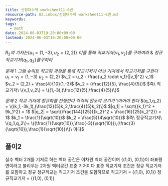 ```yaml
---
title: 선형대수학 worksheet11-6번
resource-path: 02.inbox/선형대수학 worksheet11-6번.md
keywords:
tags:
  - math
date: 2024-06-03T19:20:00+09:00
lastmod: 2024-06-03T19:20:00+09:00
---
```

$R_2 의\ 기저는 \{ u_1 = (1,-3), u_2 = (2,2)\}$ $이를\ 통해\ 직교기저 \{v_1, v_2\} 를\ 구하여라\  \&\  정규직교기저 \{q_1, q_2\} 를 구하라$

$문제\ 1\ 그램\ 슈미트\ 직교화\ 과정을\ 통해\ 직교기저가\ 아닌\ 기저에서\ 직교기저를\ 구한다$
$u_1 = v_1 = (1,-3)$
$u_2 = (2,2)$
$v_2 = u_2 - \frac{u_2 \cdot v_1}{|v_1|^2} v_1$
$v_2 = (2,2) + \frac{4}{10}(1,-3)$
$v_2 = (\frac{12}{5}, \frac{4}{5})$
$즉\ 직교기저\ \{v_1,v_2\} = \{(1,-3),(\frac{12}{5},\frac{4}{5})\}$

$문제\ 2\ 직교\ 기저에\ 정규화를\ 진행한다$
$각각의\ 원소의\ 크기가\ 1이어야\ 한다$
$(q_1,q_2) = \{(k_1,-3k_1),(\frac{12}{5}k_2,\frac{4}{5}k_2)\}$
$|q_1| = \sqrt{{k_1}^2 + 9k_1^2} = 1$
$|q_2| = \sqrt{\frac{144}{25}{{k_2}^2 + \frac{16}{25}k_2^2}} = 1$
$k_1 = \frac{1}{\sqrt{10}}$
$k_2 = \frac{5}{4\sqrt{10}}$
$즉\ 정규직교기저\ \{q_1,q_2\}= \{(\frac{1}{\sqrt{10}},\frac{-3}{\sqrt{10}}),(\frac{3}{\sqrt{10}},\frac{1}{\sqrt{10}})\}\  이다$




## 풀이2
실수 벡터 2개를 기저로 하는 벡터 공간은 이차원 벡터 공간이며
{(1,0), (0,1)}이 좌표평면이라고 불리우는 2차원 벡터공간 표준 기저이다
표준 직교기저 조건은 정규 직교기저를 포함하고 정규 정규직교는 직교기저 조건을 포함하므로
직교기저 = {(1,0), (0,1)}
정규직교기저 = {(1,0), (0,1)}

